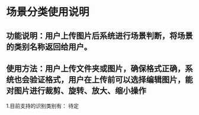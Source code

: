 # 场景分类使用说明
## 功能说明：用户上传图片后系统进行场景判断，将场景的类别名称返回给用户。
## 使用方法：用户上传文件夹或图片，确保格式正确，系统也会验证格式，用户在上传前可以选择编辑图片，能对图片进行裁剪、旋转、放大、缩小操作
1.目前支持的识别类别有：
 待定
